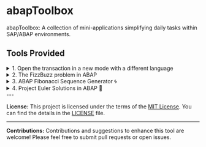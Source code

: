 # abapToolbox
abapToolbox: A collection of mini-applications simplifying daily tasks within SAP/ABAP environments.

## Tools Provided

<details>

<summary>1. Open the transaction in a new mode with a different language</summary>

**Description:**
This tool allows you to open a transaction in a new mode with a different language setting, enhancing accessibility and ease of use.

**Additional Features:**
- Language selection option during transaction initiation.
- Compatibility with various transaction codes.
- Improved user experience with multilingual support.

**Usage:**
To utilize this tool, simply select the desired language and open the transaction code.

![abapToolbox - Open the transaction in a new mode with a different language](https://github.com/netsrak-dev/abapToolbox/assets/144322707/8528e094-f625-46e4-8be0-ff0c8c2ce764)

**Code/Program:**
[call_tx_spras](/src/zabaptb_call_tx_spras.prog.abap)
</details>

<details>
<summary>2. The FizzBuzz problem in ABAP</summary>

🚀 This ABAP program called [FIZZBUZZ_PROBLEM](/src/zabaptb_fizzbuzz_problem.prog.abap) was initially crafted in just about 10 minutes – ask me if I got the job? 😎 It meets the requirements of the FizzBuzz problem in ABAP and allows comparison between the [original implementation](https://github.com/netsrak-dev/abapToolbox/blob/9820c4bf60f0591e4027338eb3775a787c52d1b4/src/zabaptb_fizzbuzz_problem.prog.abap#L71C1-L83C9) and an [improved version](https://github.com/netsrak-dev/abapToolbox/blob/9820c4bf60f0591e4027338eb3775a787c52d1b4/src/zabaptb_fizzbuzz_problem.prog.abap#L92C1-L113C9) based on suggestions from ChatGPT. 💻

The concept is simple: Numbers from 1 to 100 are printed according to these rules:

- Multiples of 3 are replaced by "Fizz.
- Multiples of 5 are replaced by "Buzz.
- Numbers divisible by both 3 and 5 are replaced by "FizzBuzz.

Inspired by Jeff Atwood's influential blog post "[Why Can't Programmers.. Program?](https://blog.codinghorror.com/why-cant-programmers-program/)" this program aims to demonstrate effective programming skills in ABAP and invites contributions and feedback for further enhancements. Explore the differences between the original and improved logic! This project not only showcases effective ABAP programming but also encourages comparing and analyzing different implementations. Feedback and contributions for further development are warmly welcomed. 🌟

</details>

<details>
<summary>3. ABAP Fibonacci Sequence Generator 🌀</summary>

🔢 Generate the Fibonacci sequence in ABAP! This tool offers both iterative and recursive methods to compute the sequence up to a specified number.

🔄 The iterative approach swiftly calculates the sequence by adding the two preceding numbers until reaching the desired value, ensuring optimal performance in ABAP.

⏳ However, the recursive method faces challenges with larger numbers, causing longer execution times beyond 30 and overflow issues beyond 92 due to data type limitations.

🛠️ Enhance performance by implementing memoization for the recursive method and optimizing data types to mitigate overflow problems with larger sequence numbers.

🚀 Choose the best method based on your sequence number needs! Opt for the iterative approach for faster calculations with larger numbers and the recursive method for smaller values where time isn't a concern.

Note: Exercise caution using the recursive method for larger numbers in this ABAP implementation. Implementing suggested improvements can boost functionality and performance across various sequence ranges.

</details>

<details>
<summary>4. Project Euler Solutions in ABAP 🧮</summary>

Welcome to my GitHub repository containing ABAP solutions for the Project Euler challenges! Project Euler is a series of challenging mathematical/computer programming problems designed to encourage problem-solving using code.

**Progress** 🚀 

Here's the list of problems I've currently solved:

[Problem 1](/src/zcl_abaptb_projecteuler.clas.abap#L99): Multiples of 3 and 5

[Problem 2](/src/zcl_abaptb_projecteuler.clas.abap#L126): Even Fibonacci numbers

[Problem 3](/src/zcl_abaptb_projecteuler.clas.abap#L171): Largest prime factor

[Problem 4](/src/zcl_abaptb_projecteuler.clas.abap#L243): Largest palindrome product

[Problem 5](/src/zcl_abaptb_projecteuler.clas.abap#L335): Smallest multiple

[Problem 6](/src/zcl_abaptb_projecteuler.clas.abap#L369): Sum square difference

[Problem 7](/src/zcl_abaptb_projecteuler.clas.abap#L412): 10,001st prime

Feel free to explore the solutions, provide feedback, or contribute your own solutions!
</details>
---

**License:**
This project is licensed under the terms of the [MIT License](LICENSE). You can find the details in the [LICENSE](LICENSE) file.

---

**Contributions:**
Contributions and suggestions to enhance this tool are welcome! Please feel free to submit pull requests or open issues.
